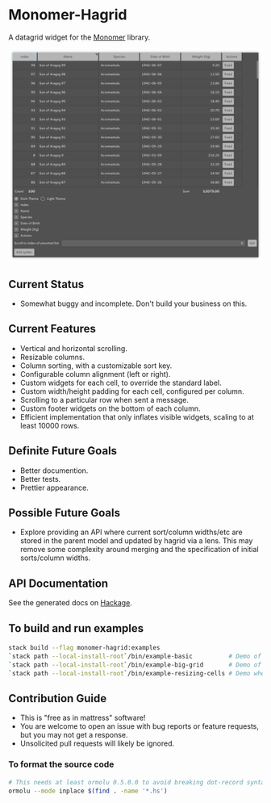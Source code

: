 # Monomer-Hagrid

A datagrid widget for the [Monomer](https://github.com/fjvallarino/monomer) library.

![Example hagrid widget screenshot](readme/example.png)

## Current Status
- Somewhat buggy and incomplete. Don't build your business on this.

## Current Features
- Vertical and horizontal scrolling.
- Resizable columns.
- Column sorting, with a customizable sort key.
- Configurable column alignment (left or right).
- Custom widgets for each cell, to override the standard label.
- Custom width/height padding for each cell, configured per column.
- Scrolling to a particular row when sent a message.
- Custom footer widgets on the bottom of each column.
- Efficient implementation that only inflates visible widgets, scaling to at least 10000 rows.

## Definite Future Goals
- Better documention.
- Better tests.
- Prettier appearance.

## Possible Future Goals
- Explore providing an API where current sort/column widths/etc are stored in the parent model and updated by hagrid via a lens. This may remove some complexity around merging and the specification of initial sorts/column widths.

## API Documentation

See the generated docs on [Hackage](https://hackage.haskell.org/package/monomer-hagrid).

## To build and run examples
```bash
stack build --flag monomer-hagrid:examples
`stack path --local-install-root`/bin/example-basic          # Demo of the basic functionality.
`stack path --local-install-root`/bin/example-big-grid       # Demo of a grid with over 10000 rows.
`stack path --local-install-root`/bin/example-resizing-cells # Demo where the cells are constantly changing size.
```

## Contribution Guide
- This is "free as in mattress" software!
- You are welcome to open an issue with bug reports or feature requests, but you may not get a response.
- Unsolicited pull requests will likely be ignored.

### To format the source code

```bash
# This needs at least ormolu 0.5.0.0 to avoid breaking dot-record syntax
ormolu --mode inplace $(find . -name '*.hs')
```